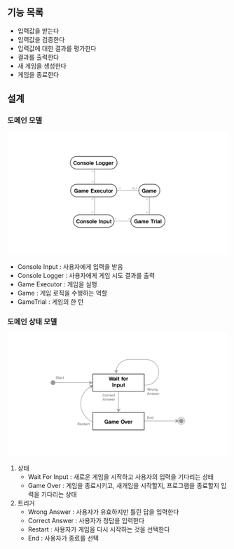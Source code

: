 ## 기능 목록
* 입력값을 받는다
* 입력값을 검증한다
* 입력값에 대한 결과를 평가한다
* 결과를 출력한다
* 새 게임을 생성한다
* 게임을 종료한다

## 설계
### 도메인 모델
![domain_model](./images/DomainModelv1.png)
* Console Input : 사용자에게 입력을 받음  
* Console Logger :  사용자에게 게임 시도 결과를 출력
* Game Executor : 게임을 실행
* Game : 게임 로직을 수행하는 역할
* GameTrial : 게임의 한 턴

### 도메인 상태 모델
![state_model](./images/StateDiagramv1.png)
1. 상태
   * Wait For Input : 새로운 게임을 시작하고 사용자의 입력을 기다리는 상태
   * Game Over : 게임을 종료시키고, 새개임을 시작할지, 프로그램을 종료할지 입력을 기다리는 상태
2. 트리거
    * Wrong Answer : 사용자가 유효하지만 틀린 답을 입력한다  
    * Correct Answer : 사용자가 정답을 입력한다
    * Restart : 사용자가 게임을 다시 시작하는 것을 선택한다
    * End : 사용자가 종료를 선택